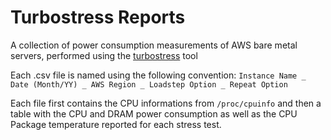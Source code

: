 # Turbostress Reports
A collection of power consumption measurements of AWS bare metal servers, performed using the [turbostress](https://github.com/teads/turbostress) tool

Each .csv file is named using the following convention:
`Instance Name _ Date (Month/YY) _ AWS Region _ Loadstep Option _ Repeat Option`

Each file first contains the CPU informations from `/proc/cpuinfo` and then a table with the CPU and DRAM power consumption as well as the CPU Package temperature reported for each stress test.
